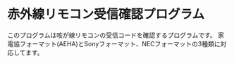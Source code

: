 # 赤外線リモコン受信確認プログラム
このプログラムは咳が線リモコンの受信コードを確認するプログラムです。
家電協フォーマット(AEHA)とSonyフォーマット、NECフォーマットの3種類に対応してます。
